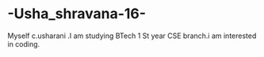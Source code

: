 # -Usha_shravana-16-
Myself c.usharani .I am studying BTech 1 St year CSE branch.i am interested in coding.
